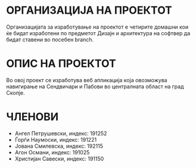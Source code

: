 <h1>ОРГАНИЗАЦИЈА НА ПРОЕКТОТ</h1>
Организацијата за изработување на проектот е четирите домашни кои ќе бидат изработени по предметот Дизајн
и архитектура на софтвер да бидат ставени во посебен branch.

<h1>ОПИС НА ПРОЕКТОТ</h1> 
Во овој проект се изработува веб апликација која овозможува навигирање на Сендвичари и Пабови
во централната област на град Скопје.

<h1>ЧЛЕНОВИ</h1>
<ul>
<li>Ангел Петрушевски, индекс: 191252 </li>
<li>Ѓорѓи Наумоски, индекс: 191221 </li>
<li>Јована Смилевска, индекс: 192115 </li>
<li>Агон Османи, индекс: 191025 </li>
<li>Христијан Савески, индекс: 191150 </li>
</ul>
